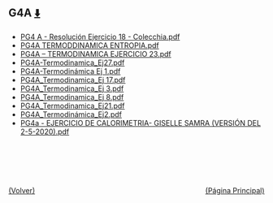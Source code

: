 
<html>
<body>
<h2>G4A <a href="https://downgit.github.io/#/home?url=https://github.com/Apuntes-FIUBA/Apuntes-Electronica/tree/main/83 - Química/8301 - Quimica/Guias de Problemas/Problemas Resueltos/G4A" style="font-size:20px">  ⬇️ </a></h2>
<ul>
    <li><a href="PG4 A - Resolución Ejercicio 18 - Colecchia.pdf">PG4 A - Resolución Ejercicio 18 - Colecchia.pdf</a></li>
    <li><a href="PG4A TERMODDINAMICA ENTROPIA.pdf">PG4A TERMODDINAMICA ENTROPIA.pdf</a></li>
    <li><a href="PG4A – TERMODINAMICA EJERCICIO 23.pdf">PG4A – TERMODINAMICA EJERCICIO 23.pdf</a></li>
    <li><a href="PG4A-Termodinamica_Ej27.pdf">PG4A-Termodinamica_Ej27.pdf</a></li>
    <li><a href="PG4A-Termodinámica Ej 1.pdf">PG4A-Termodinámica Ej 1.pdf</a></li>
    <li><a href="PG4A_Termodinamica_Ej 17.pdf">PG4A_Termodinamica_Ej 17.pdf</a></li>
    <li><a href="PG4A_Termodinamica_Ej 3.pdf">PG4A_Termodinamica_Ej 3.pdf</a></li>
    <li><a href="PG4A_Termodinamica_Ej 8.pdf">PG4A_Termodinamica_Ej 8.pdf</a></li>
    <li><a href="PG4A_Termodinamica_Ej21.pdf">PG4A_Termodinamica_Ej21.pdf</a></li>
    <li><a href="PG4A_Termodinámica_Ej2.pdf">PG4A_Termodinámica_Ej2.pdf</a></li>
    <li><a href="PG4a - EJERCICIO DE CALORIMETRIA- GISELLE SAMRA (VERSIÓN DEL 2-5-2020).pdf">PG4a - EJERCICIO DE CALORIMETRIA- GISELLE SAMRA (VERSIÓN DEL 2-5-2020).pdf</a></li>
</ul>
</body>
</html>











<br><br><br><br><br><a href="../" style="float: left">(Volver)</a> <a href="https://apuntes-fiuba.github.io/Apuntes-Electronica" style="float: right">(Página Principal)</a>
